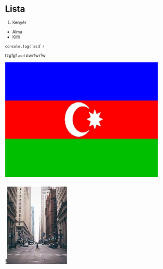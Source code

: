 # Lista
1. Kenyér
- Alma
- Kifli


```
console.log(`asd`)
```
tzgfgf `asd` dwrfwrfw

![alt text](image.jpg)

!![alt text](city.jpg)
--- 
